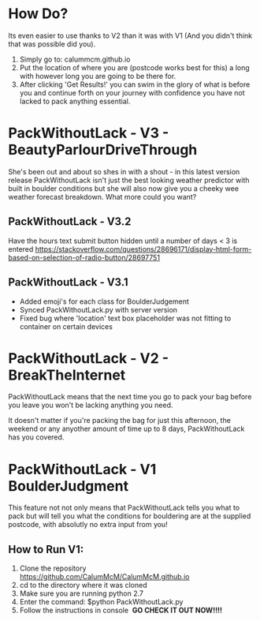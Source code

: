 # How Do?

Its even easier to use thanks to V2 than it was with V1 (And you didn't think that was possible did you).

1. Simply go to: calummcm.github.io 
2. Put the location of where you are (postcode works best for this) a long with however long you are going to be there for. 
3. After clicking 'Get Results!' you can swim in the glory of what is before you and continue forth on your journey with confidence you have not lacked to pack anything essential.

# PackWithoutLack - V3 - BeautyParlourDriveThrough

She's been out and about so shes in with a shout - in this latest version release PackWithoutLack isn't just the best looking weather predictor with built in boulder conditions but she will also now give you a cheeky wee weather forecast breakdown. 
What more could you want?

## PackWithoutLack - V3.2

Have the hours text submit button hidden until a number of days < 3 is entered
https://stackoverflow.com/questions/28696171/display-html-form-based-on-selection-of-radio-button/28697751

## PackWithoutLack - V3.1
- Added emoji's for each class for BoulderJudgement
- Synced PackWithoutLack.py with server version
- Fixed bug where 'location' text box placeholder was not fitting to container on certain devices
# PackWithoutLack - V2 - BreakTheInternet

PackWithoutLack means that the next time you go to pack your bag before you leave you won't be lacking anything you need.

It doesn't matter if you're packing the bag for just this afternoon, the weekend or any anyother amount of time up to 8 days, PackWithoutLack has you covered.

# PackWithoutLack - V1 BoulderJudgment

This feature not not only means that PackWithoutLack tells you what to pack but will tell you what the conditions for bouldering are at the supplied postcode, with absolutly no extra input from you!
## How to Run V1:
1. Clone the repository https://github.com/CalumMcM/CalumMcM.github.io
2. cd to the directory where it was cloned
3. Make sure you are running python 2.7
4. Enter the command: $python PackWithoutLack.py
5. Follow the instructions in console
​																	**GO CHECK IT OUT NOW!!!!**


